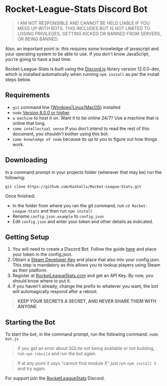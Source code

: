 # Rocket-League-Stats Discord Bot

> I AM NOT RESPONSIBLE AND CANNOT BE HELD LIABLE IF YOU MESS UP WITH BOTS. THIS INCLUDES BUT IS NOT LIMITED TO LOSING PRIVILEGES, GETTING KICKED OR BANNED FROM SERVERS, OR BEING BANNED.

Also, an important point is: this requires *some* knowledge of javascript and your operating system to be able to use. If you don't know JavaScript, you're going to have a bad time.

Rocket-League-Stats is built using the [Discord.js](http://discord.js.org/) library version 12.0.0-dev, which is installed automatically when running `npm install` as per the install steps below.

## Requirements

- `git` command line ([Windows](https://git-scm.com/download/win)|[Linux](https://git-scm.com/book/en/v2/Getting-Started-Installing-Git)|[MacOS](https://git-scm.com/download/mac)) installed
- `node` [Version 8.0.0 or higher](https://nodejs.org)
- `a machine` to host it on. Want it to be online 24/7? Use a machine that is online that long.
- `some intellectual sense` If you don't intend to read the rest of this document, you shouldn't bother using this bot.
- `some knowledge of node` because its up to you to figure out how things work.

## Downloading

In a command prompt in your projects folder (wherever that may be) run the following:

`git clone https://github.com/Kashalls/Rocket-League-Stats.git`

Once finished: 

- In the folder from where you ran the git command, run `cd Rocket-League-Stats` and then run `npm install`
- Rename `config.json.example` to `config.json`
- Edit `config.json` and enter your token and other details as indicated.

## Getting Setup

1. You will need to create a Discord Bot. Follow the guide [here](https://github.com/reactiflux/discord-irc/wiki/Creating-a-discord-bot-&-getting-a-token) and place your token in the config.json.
2. Obtain a [Steam Developer Key](https://steamcommunity.com/dev/apikey) and place that also into your config.json. This step is mandatory as this allows you to lookup players using Steam as their platform.
3. Register at [RocketLeagueStats.com](https://developers.rocketleaguestats.com/user/register) and get an API Key. By now, you should know where to put it.
4. If you haven't already, change the prefix to whatever you want, the bot will automagically respond after a reboot.

> **KEEP YOUR SECRETS A SECRET, AND NEVER SHARE THEM WITH ANYONE**

## Starting the Bot

To start the bot, in the command prompt, run the following command:
`node bot.js`

> If you get an error about SQLite not being available or not building, run `npm rebuild` and run the bot again.

> If at any point it says "cannot find module X" just run `npm install X` and try again.

For support join the [RocketLeagueStats](https://discord.gg/fJ5dd25) Discord.


